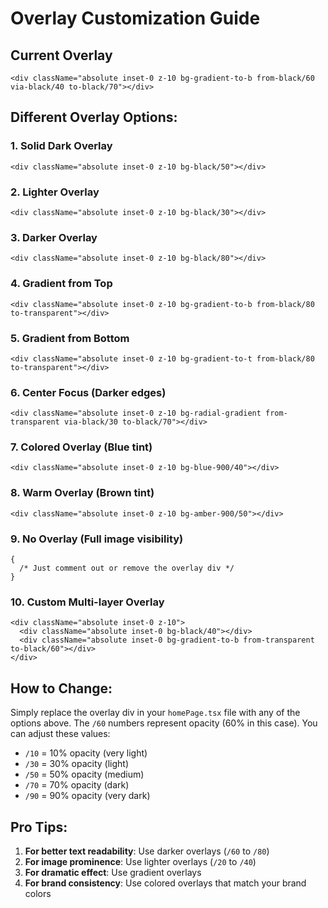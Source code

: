 # Overlay Customization Guide

## Current Overlay

```tsx
<div className="absolute inset-0 z-10 bg-gradient-to-b from-black/60 via-black/40 to-black/70"></div>
```

## Different Overlay Options:

### 1. Solid Dark Overlay

```tsx
<div className="absolute inset-0 z-10 bg-black/50"></div>
```

### 2. Lighter Overlay

```tsx
<div className="absolute inset-0 z-10 bg-black/30"></div>
```

### 3. Darker Overlay

```tsx
<div className="absolute inset-0 z-10 bg-black/80"></div>
```

### 4. Gradient from Top

```tsx
<div className="absolute inset-0 z-10 bg-gradient-to-b from-black/80 to-transparent"></div>
```

### 5. Gradient from Bottom

```tsx
<div className="absolute inset-0 z-10 bg-gradient-to-t from-black/80 to-transparent"></div>
```

### 6. Center Focus (Darker edges)

```tsx
<div className="absolute inset-0 z-10 bg-radial-gradient from-transparent via-black/30 to-black/70"></div>
```

### 7. Colored Overlay (Blue tint)

```tsx
<div className="absolute inset-0 z-10 bg-blue-900/40"></div>
```

### 8. Warm Overlay (Brown tint)

```tsx
<div className="absolute inset-0 z-10 bg-amber-900/50"></div>
```

### 9. No Overlay (Full image visibility)

```tsx
{
  /* Just comment out or remove the overlay div */
}
```

### 10. Custom Multi-layer Overlay

```tsx
<div className="absolute inset-0 z-10">
  <div className="absolute inset-0 bg-black/40"></div>
  <div className="absolute inset-0 bg-gradient-to-b from-transparent to-black/60"></div>
</div>
```

## How to Change:

Simply replace the overlay div in your `homePage.tsx` file with any of the options above. The `/60` numbers represent opacity (60% in this case). You can adjust these values:

- `/10` = 10% opacity (very light)
- `/30` = 30% opacity (light)
- `/50` = 50% opacity (medium)
- `/70` = 70% opacity (dark)
- `/90` = 90% opacity (very dark)

## Pro Tips:

1. **For better text readability**: Use darker overlays (`/60` to `/80`)
2. **For image prominence**: Use lighter overlays (`/20` to `/40`)
3. **For dramatic effect**: Use gradient overlays
4. **For brand consistency**: Use colored overlays that match your brand colors
